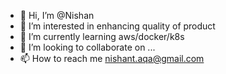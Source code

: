 - 👋 Hi, I’m @Nishan
- 👀 I’m interested in enhancing quality of product
- 🌱 I’m currently learning aws/docker/k8s
- 💞️ I’m looking to collaborate on ...
- 📫 How to reach me nishant.aqa@gmail.com

<!---
ametanishant/ametanishant is a ✨ special ✨ repository because its `README.md` (this file) appears on your GitHub profile.
You can click the Preview link to take a look at your changes.
--->
